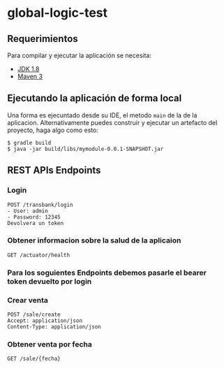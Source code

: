 # global-logic-test

## Requerimientos

Para compilar y ejecutar la aplicación se necesita:

- [JDK 1.8](http://www.oracle.com/technetwork/java/javase/downloads/jdk8-downloads-2133151.html)
- [Maven 3](https://maven.apache.org)

## Ejecutando la aplicación de forma local

Una forma es ejecuntado desde su IDE, el metodo `main` de la de la aplicacion. Alternativamente puedes construir y ejecutar un artefacto del proyecto, haga algo como esto:
```
$ gradle build
$ java -jar build/libs/mymodule-0.0.1-SNAPSHOT.jar
```

## REST APIs Endpoints
### Login
```
POST /transbank/login
- User: admin
- Password: 12345
Devolvera un token
```

### Obtener informacion sobre la salud de la aplicaion
```
GET /actuator/health
```

### Para los soguientes Endpoints debemos pasarle el bearer token devuelto por login
### Crear venta
```
POST /sale/create
Accept: application/json
Content-Type: application/json
```

### Obtener venta por fecha
```
GET /sale/{fecha}
```




